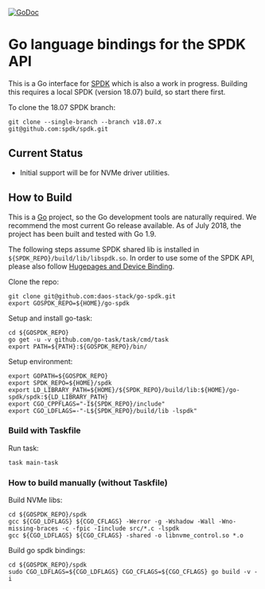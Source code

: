 [![GoDoc](https://godoc.org/github.com/daos-stack/go-spdk/spdk?status.svg)](https://godoc.org/github.com/daos-stack/go-spdk/spdk)

# Go language bindings for the SPDK API

This is a Go interface for
[SPDK](https://github.com/spdk/spdk) which is also a work in progress. Building this requires a
local SPDK (version 18.07) build, so start there first.

To clone the 18.07 SPDK branch:

    git clone --single-branch --branch v18.07.x git@github.com:spdk/spdk.git

## Current Status
  * Initial support will be for NVMe driver utilities.

## How to Build

This is a [Go](https://golang.orghttps://golang.org/doc/install)
project, so the Go development tools are naturally required. We
recommend the most current Go release available. As of July 2018, the project has been built and tested with Go 1.9.

The following steps assume SPDK shared lib is installed in `${SPDK_REPO}/build/lib/libspdk.so`.
In order to use some of the SPDK API, please also follow [Hugepages and Device Binding](https://github.com/spdk/spdk#hugepages-and-device-binding).

Clone the repo:

    git clone git@github.com:daos-stack/go-spdk.git
    export GOSPDK_REPO=${HOME}/go-spdk

Setup and install go-task:

    cd ${GOSPDK_REPO}
    go get -u -v github.com/go-task/task/cmd/task
    export PATH=${PATH}:${GOSPDK_REPO}/bin/

Setup environment:

    export GOPATH=${GOSPDK_REPO}
    export SPDK_REPO=${HOME}/spdk
    export LD_LIBRARY_PATH=${HOME}/${SPDK_REPO}/build/lib:${HOME}/go-spdk/spdk:${LD_LIBRARY_PATH}
    export CGO_CPPFLAGS="-I${SPDK_REPO}/include"
    export CGO_LDFLAGS=-"-L${SPDK_REPO}/build/lib -lspdk"

### Build with Taskfile

Run task:

    task main-task

### How to build manually (without Taskfile)

Build NVMe libs:
    
    cd ${GOSPDK_REPO}/spdk
    gcc ${CGO_LDFLAGS} ${CGO_CFLAGS} -Werror -g -Wshadow -Wall -Wno-missing-braces -c -fpic -Iinclude src/*.c -lspdk
    gcc ${CGO_LDFLAGS} ${CGO_CFLAGS} -shared -o libnvme_control.so *.o

Build go spdk bindings:

    cd ${GOSPDK_REPO}/spdk
    sudo CGO_LDFLAGS=${CGO_LDFLAGS} CGO_CFLAGS=${CGO_CFLAGS} go build -v -i